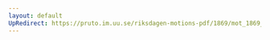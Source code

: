```yaml
---
layout: default
UpRedirect: https://pruto.im.uu.se/riksdagen-motions-pdf/1869/mot_1869__ak__1/mot_1869__ak__1-002.pdf
---
```

